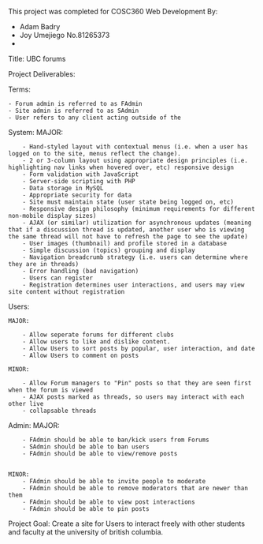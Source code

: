 This project was completed for COSC360 Web Development By:

- Adam Badry
- Joy Umejiego No.81265373
- 

Title: UBC forums

Project Deliverables:

Terms:

    - Forum admin is referred to as FAdmin
    - Site admin is referred to as SAdmin
    - User refers to any client acting outside of the

System:
    MAJOR:

        - Hand-styled layout with contextual menus (i.e. when a user has logged on to the site, menus reflect the change). 
        - 2 or 3-column layout using appropriate design principles (i.e. highlighting nav links when hovered over, etc) responsive design
        - Form validation with JavaScript
        - Server-side scripting with PHP
        - Data storage in MySQL
        - Appropriate security for data
        - Site must maintain state (user state being logged on, etc)
        - Responsive design philosophy (minimum requirements for different non-mobile display sizes)
        - AJAX (or similar) utilization for asynchronous updates (meaning that if a discussion thread is updated, another user who is viewing the same thread will not have to refresh the page to see the update)
        - User images (thumbnail) and profile stored in a database
        - Simple discussion (topics) grouping and display
        - Navigation breadcrumb strategy (i.e. users can determine where they are in threads)
        - Error handling (bad navigation)
        - Users can register
        - Registration determines user interactions, and users may view site content without registration
        
        
Users:

    MAJOR:
        
        - Allow seperate forums for different clubs
        - Allow users to like and dislike content.
        - Allow Users to sort posts by popular, user interaction, and date
        - Allow Users to comment on posts

    MINOR:

        - Allow Forum managers to "Pin" posts so that they are seen first when the forum is viewed
        - AJAX posts marked as threads, so users may interact with each other live
        - collapsable threads

Admin:
    MAJOR:
       
        - FAdmin should be able to ban/kick users from Forums
        - SAdmin should be able to ban users
        - FAdmin should be able to view/remove posts
        

    MINOR:
        - FAdmin should be able to invite people to moderate 
        - FAdmin should be able to remove moderators that are newer than them
        - FAdmin should be able to view post interactions
        - FAdmin should be able to pin posts


Project Goal:
    Create a site for Users to interact freely with other students and faculty at the university of british columbia.